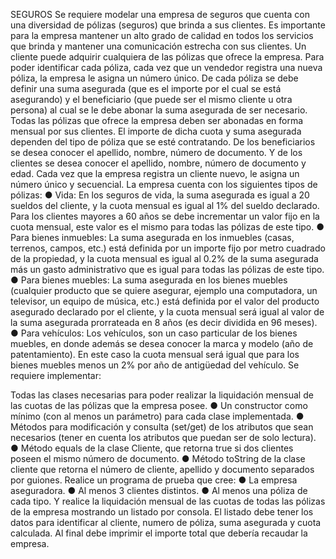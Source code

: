 SEGUROS
Se requiere modelar una empresa de seguros que cuenta con una diversidad de pólizas
(seguros) que brinda a sus clientes.
Es importante para la empresa mantener un alto grado de calidad en todos los servicios que
brinda y mantener una comunicación estrecha con sus clientes.
Un cliente puede adquirir cualquiera de las pólizas que ofrece la empresa. Para poder identificar
cada póliza, cada vez que un vendedor registra una nueva póliza, la empresa le asigna un
número único. De cada póliza se debe definir una suma asegurada (que es el importe por el
cual se está asegurando) y el beneficiario (que puede ser el mismo cliente u otra persona) al
cual se le debe abonar la suma asegurada de ser necesario.
Todas las pólizas que ofrece la empresa deben ser abonadas en forma mensual por sus
clientes. El importe de dicha cuota y suma asegurada dependen del tipo de póliza que se esté
contratando.
De los beneficiarios se desea conocer el apellido, nombre, número de documento. Y de los
clientes se desea conocer el apellido, nombre, número de documento y edad.
Cada vez que la empresa registra un cliente nuevo, le asigna un número único y secuencial.
La empresa cuenta con los siguientes tipos de pólizas:
    ● Vida: En los seguros de vida, la suma asegurada es igual a 20 sueldos del cliente, y la
cuota mensual es igual al 1% del sueldo declarado. Para los clientes mayores a 60 años
se debe incrementar un valor fijo en la cuota mensual, este valor es el mismo para todas
las pólizas de este tipo.
    ● Para bienes inmuebles: La suma asegurada en los inmuebles (casas, terrenos, campos,
etc.) está definida por un importe fijo por metro cuadrado de la propiedad, y la cuota
mensual es igual al 0.2% de la suma asegurada más un gasto administrativo que es igual
para todas las pólizas de este tipo.
    ● Para bienes muebles: La suma asegurada en los bienes muebles (cualquier producto
que se quiere asegurar, ejemplo una computadora, un televisor, un equipo de música,
etc.) está definida por el valor del producto asegurado declarado por el cliente, y la
cuota mensual será igual al valor de la suma asegurada prorrateada en 8 años (es decir
dividida en 96 meses).
    ● Para vehículos: Los vehículos, son un caso particular de los bienes muebles, en donde
además se desea conocer la marca y modelo (año de patentamiento). En este caso la
cuota mensual será igual que para los bienes muebles menos un 2% por año de
antigüedad del vehículo.
Se requiere implementar:

Todas las clases necesarias para poder realizar la liquidación mensual de las cuotas de las
pólizas que la empresa posee.
    ● Un constructor como mínimo (con al menos un parámetro) para cada clase
implementada.
    ● Métodos para modificación y consulta (set/get) de los atributos que sean necesarios
(tener en cuenta los atributos que puedan ser de solo lectura).
    ● Método equals de la clase Cliente, que retorna true si dos clientes poseen el mismo
número de documento.
    ● Método toString de la clase cliente que retorna el número de cliente, apellido y
documento separados por guiones.
Realice un programa de prueba que cree:
    ● La empresa aseguradora.
    ● Al menos 3 clientes distintos.
    ● Al menos una póliza de cada tipo.
Y realice la liquidación mensual de las cuotas de todas las pólizas de la empresa mostrando un
listado por consola. El listado debe tener los datos para identificar al cliente, numero de póliza,
suma asegurada y cuota calculada. Al final debe imprimir el importe total que debería recaudar
la empresa. 
